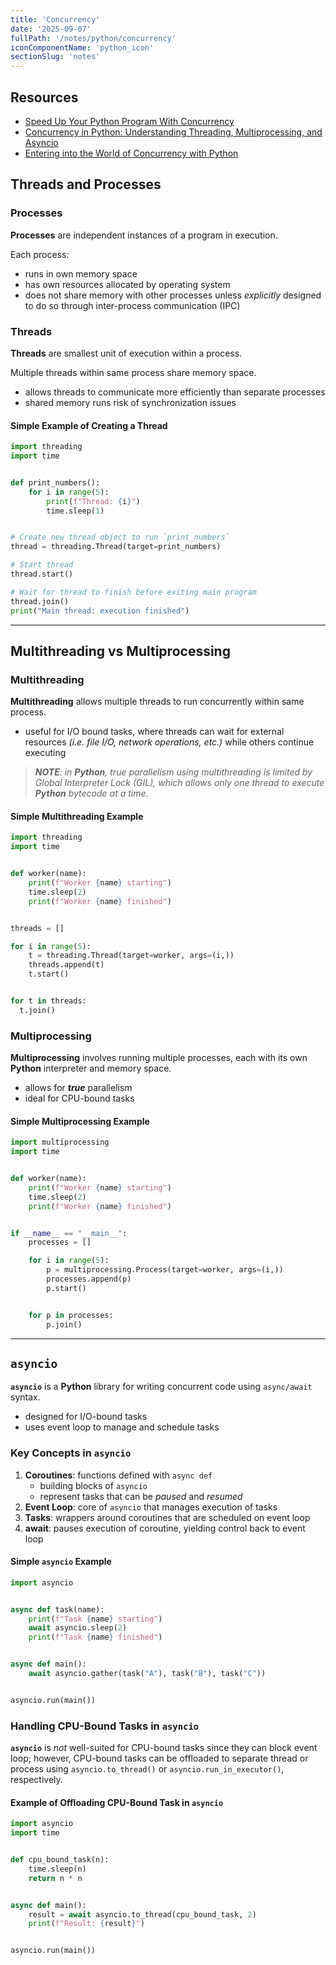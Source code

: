```yaml
---
title: 'Concurrency'
date: '2025-09-07'
fullPath: '/notes/python/concurrency'
iconComponentName: 'python_icon'
sectionSlug: 'notes'
---
```


## Resources

- [Speed Up Your Python Program With Concurrency](https://realpython.com/python-concurrency/)
- [Concurrency in Python: Understanding Threading, Multiprocessing, and Asyncio](https://medium.com/@ark.iitkgp/concurrency-in-python-understanding-threading-multiprocessing-and-asyncio-03bd92ca298b)
- [Entering into the World of Concurrency with Python](https://www.freecodecamp.org/news/concurrency-in-python/)

## Threads and Processes

### Processes

**Processes** are independent instances of a program in execution.

Each process:

- runs in own memory space
- has own resources allocated by operating system
- does not share memory with other processes unless _explicitly_ designed to do so through inter-process communication (IPC)

### Threads

**Threads** are smallest unit of execution within a process.

Multiple threads within same process share memory space.

- allows threads to communicate more efficiently than separate processes
- shared memory runs risk of synchronization issues

#### Simple Example of Creating a Thread

```python
import threading
import time


def print_numbers():
    for i in range(5):
        print(f"Thread: {i}")
        time.sleep(1)


# Create new thread object to run `print_numbers`
thread = threading.Thread(target=print_numbers)

# Start thread
thread.start()

# Wait for thread to finish before exiting main program
thread.join()
print("Main thread: execution finished")
```

---

## Multithreading vs Multiprocessing

### Multithreading

**Multithreading** allows multiple threads to run concurrently within same process.

- useful for I/O bound tasks, where threads can wait for external resources _(i.e. file I/O, network operations, etc.)_ while others continue executing

> _**NOTE**: in **Python**, true parallelism using multithreading is limited by Global Interpreter Lock (GIL), which allows only one thread to execute **Python** bytecode at a time._

#### Simple Multithreading Example

```python
import threading
import time


def worker(name):
    print(f"Worker {name} starting")
    time.sleep(2)
    print(f"Worker {name} finished")


threads = []

for i in range(5):
    t = threading.Thread(target=worker, args=(i,))
    threads.append(t)
    t.start()


for t in threads:
  t.join()


```

### Multiprocessing

**Multiprocessing** involves running multiple processes, each with its own **Python** interpreter and memory space.

- allows for _**true**_ parallelism
- ideal for CPU-bound tasks

#### Simple Multiprocessing Example

```python
import multiprocessing
import time


def worker(name):
    print(f"Worker {name} starting")
    time.sleep(2)
    print(f"Worker {name} finished")


if __name__ == "__main__":
    processes = []

    for i in range(5):
        p = multiprocessing.Process(target=worker, args=(i,))
        processes.append(p)
        p.start()


    for p in processes:
        p.join()


```

---

## `asyncio`

**`asyncio`** is a **Python** library for writing concurrent code using `async/await` syntax.

- designed for I/O-bound tasks
- uses event loop to manage and schedule tasks

### Key Concepts in `asyncio`

1. **Coroutines**: functions defined with `async def`
    - building blocks of `asyncio`
    - represent tasks that can be _paused_ and _resumed_
2. **Event Loop**: core of `asyncio` that manages execution of tasks
3. **Tasks**: wrappers around coroutines that are scheduled on event loop
4. **await**: pauses execution of coroutine, yielding control back to event loop

#### Simple `asyncio` Example

```python
import asyncio


async def task(name):
    print(f"Task {name} starting")
    await asyncio.sleep(2)
    print(f"Task {name} finished")


async def main():
    await asyncio.gather(task("A"), task("B"), task("C"))


asyncio.run(main())

```

### Handling CPU-Bound Tasks in `asyncio`

**`asyncio`** is _not_ well-suited for CPU-bound tasks since they can block event loop; however, CPU-bound tasks can be offloaded to separate thread or process using `asyncio.to_thread()` or `asyncio.run_in_executor()`, respectively.

#### Example of Offloading CPU-Bound Task in `asyncio`

```python
import asyncio
import time


def cpu_bound_task(n):
    time.sleep(n)
    return n * n


async def main():
    result = await asyncio.to_thread(cpu_bound_task, 2)
    print(f"Result: {result}")


asyncio.run(main())

```
